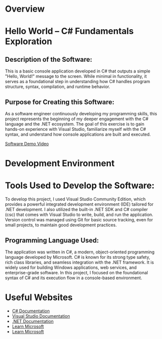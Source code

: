 # Overview
# Hello World – C# Fundamentals Exploration

## Description of the Software:
This is a basic console application developed in C# that outputs a simple "Hello, World!" message to the screen. While minimal in functionality, it serves as a foundational step in understanding how C# handles program structure, syntax, compilation, and runtime behavior.

## Purpose for Creating this Software:
As a software engineer continuously developing my programming skills, this project represents the beginning of my deeper engagement with the C# language and the .NET ecosystem. The goal of this exercise is to gain hands-on experience with Visual Studio, familiarize myself with the C# syntax, and understand how console applications are built and executed.

[Software Demo Video](https://www.youtube.com/watch?v=epnpRdPzqgk)

# Development Environment

# Tools Used to Develop the Software:
To develop this project, I used Visual Studio Community Edition, which provides a powerful integrated development environment (IDE) tailored for .NET development. I also utilized the built-in .NET SDK and C# compiler (csc) that comes with Visual Studio to write, build, and run the application. Version control was managed using Git for basic source tracking, even for small projects, to maintain good development practices.

## Programming Language Used:
The application was written in C#, a modern, object-oriented programming language developed by Microsoft. C# is known for its strong type safety, rich class libraries, and seamless integration with the .NET framework. It is widely used for building Windows applications, web services, and enterprise-grade software. In this project, I focused on the foundational syntax of C# and its execution flow in a console-based environment.

# Useful Websites
* [C# Documentation](https://docs.microsoft.com/en-us/dotnet/csharp/)
* [Visual Studio Documentation](https://docs.microsoft.com/en-us/visualstudio/?view=vs)
* [.NET Documentation](https://docs.microsoft.com/en-us/dotnet/)
* [Learn Microsoft](https://learn.microsoft.com/en-us/training/modules/csharp-write-first/)
* [Learn Microsoft](https://learn.microsoft.com/en-us/training/modules/dotnet-introduction/3-how-to-use-dotnet)